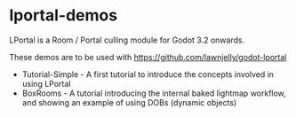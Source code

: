 # lportal-demos

LPortal is a Room / Portal culling module for Godot 3.2 onwards.

These demos are to be used with
https://github.com/lawnjelly/godot-lportal

* Tutorial-Simple - A first tutorial to introduce the concepts involved in using LPortal
* BoxRooms - A tutorial introducing the internal baked lightmap workflow, and showing an example of using DOBs (dynamic objects)
